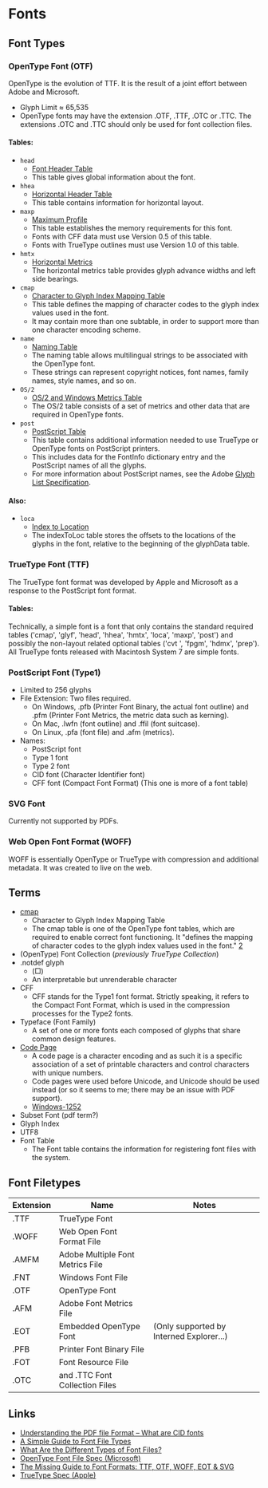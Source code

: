 # Fonts

## Font Types

### OpenType Font (OTF)

OpenType is the evolution of TTF. 
It is the result of a joint effort between Adobe and Microsoft.

- Glyph Limit ≈ 65,535
- OpenType fonts may have the extension .OTF, .TTF, .OTC or .TTC. 
  The extensions .OTC and .TTC should only be used for font collection files.

#### Tables:

- `head`
  - [Font Header Table](https://docs.microsoft.com/en-us/typography/opentype/spec/head)
  - This table gives global information about the font.
- `hhea`
  - [Horizontal Header Table](https://docs.microsoft.com/en-us/typography/opentype/spec/hhea)
  - This table contains information for horizontal layout. 
- `maxp`
  - [Maximum Profile](https://docs.microsoft.com/en-us/typography/opentype/spec/maxp)
  - This table establishes the memory requirements for this font. 
  - Fonts with CFF data must use Version 0.5 of this table.
  - Fonts with TrueType outlines must use Version 1.0 of this table.
- `hmtx`
  - [Horizontal Metrics](https://docs.microsoft.com/en-us/typography/opentype/spec/hmtx)
  - The horizontal metrics table provides glyph advance widths and left side bearings.
- `cmap`
  - [Character to Glyph Index Mapping Table](https://docs.microsoft.com/en-us/typography/opentype/spec/cmap)
  - This table defines the mapping of character codes to the glyph index values used in the font. 
  - It may contain more than one subtable, in order to support more than one character encoding scheme.
- `name`
  - [Naming Table](https://docs.microsoft.com/en-us/typography/opentype/spec/name)
  - The naming table allows multilingual strings to be associated with the OpenType font. 
  - These strings can represent copyright notices, font names, family names, style names, and so on. 
- `OS/2`
  - [OS/2 and Windows Metrics Table](https://docs.microsoft.com/en-us/typography/opentype/spec/os2)
  - The OS/2 table consists of a set of metrics and other data that are required in OpenType fonts.
- `post`
  - [PostScript Table](https://docs.microsoft.com/en-us/typography/opentype/spec/post)
  - This table contains additional information needed to use TrueType or OpenType fonts on PostScript printers. 
  - This includes data for the FontInfo dictionary entry and the PostScript names of all the glyphs. 
  - For more information about PostScript names, see the Adobe [Glyph List Specification](https://github.com/adobe-type-tools/agl-specification).

#### Also:

- `loca`
  - [Index to Location](https://docs.microsoft.com/en-us/typography/opentype/spec/loca)
  - The indexToLoc table stores the offsets to the locations of the glyphs in the font, relative to the beginning of the glyphData table.

### TrueType Font (TTF)

The TrueType font format was developed by Apple and Microsoft as a response to the PostScript font format.

#### Tables:

Technically, a simple font is a font that only contains the standard required tables ('cmap', 'glyf', 'head', 'hhea', 'hmtx', 'loca', 'maxp', 'post') and possibly the non-layout related optional tables ('cvt ', 'fpgm', 'hdmx', 'prep'). All TrueType fonts released with Macintosh System 7 are simple fonts.

### PostScript Font (Type1)

- Limited to 256 glyphs
- File Extension: Two files required.
  - On Windows, .pfb (Printer Font Binary, the actual font outline) and .pfm (Printer Font Metrics, the metric data such as kerning).
  - On Mac, .lwfn (font outline) and .ffil (font suitcase). 
  - On Linux, .pfa (font file) and .afm (metrics).
- Names:
  - PostScript font
  - Type 1 font
  - Type 2 font
  - CID font (Character Identifier font)
  - CFF font (Compact Font Format) (This one is more of a font table)

### SVG Font

Currently not supported by PDFs.

### Web Open Font Format (WOFF)

WOFF is essentially OpenType or TrueType with compression and additional metadata.
It was created to live on the web.

## Terms

- [cmap](https://docs.microsoft.com/en-us/typography/opentype/spec/cmap#format-14-unicode-variation-sequences)
  - Character to Glyph Index Mapping Table
  - The cmap table is one of the OpenType font tables, which are required to enable correct font functioning. 
    It "defines the mapping of character codes to the glyph index values used in the font." [2]
- (OpenType) Font Collection (*previously TrueType Collection*)
- .notdef glyph
  - (□)
  - An interpretable but unrenderable character
- CFF
  - CFF stands for the Type1 font format. Strictly speaking, it refers to the Compact Font Format, which is used in the compression processes for the Type2 fonts.
- Typeface (Font Family)
  - A set of one or more fonts each composed of glyphs that share common design features.
- [Code Page](https://en.wikipedia.org/wiki/Code_page)
  - A code page is a character encoding and as such it is a specific association of a set of printable characters and control characters with unique numbers. 
  - Code pages were used before Unicode, and Unicode should be used instead (or so it seems to me; there may be an issue with PDF support).
  - [Windows-1252](https://en.wikipedia.org/wiki/Windows-1252)
- Subset Font (pdf term?)
- Glyph Index
- UTF8
- Font Table
  - The Font table contains the information for registering font files with the system.

## Font Filetypes

| Extension |               Name               |                  Notes                   |
| --------- | -------------------------------- | ---------------------------------------- |
| .TTF      | TrueType Font                    |                                          |
| .WOFF     | Web Open Font Format File        |                                          |
| .AMFM     | Adobe Multiple Font Metrics File |                                          |
| .FNT      | Windows Font File                |                                          |
| .OTF      | OpenType Font                    |                                          |
| .AFM      | Adobe Font Metrics File          |                                          |
| .EOT      | Embedded OpenType Font           | (Only supported by Interned Explorer...) |
| .PFB      | Printer Font Binary File         |                                          |
| .FOT      | Font Resource File               |                                          |
| .OTC      | and .TTC Font Collection Files   |                                          |

## Links

- [Understanding the PDF file Format – What are CID fonts](https://blog.idrsolutions.com/2011/03/understanding-the-pdf-file-format-%E2%80%93-what-are-cid-fonts/)
- [A Simple Guide to Font File Types](https://www.suttle-straus.com/blog/a-simple-guide-to-font-file-types)
- [What Are the Different Types of Font Files?](https://www.lifewire.com/types-of-fonts-1697695)
- [OpenType Font File Spec (Microsoft)](https://docs.microsoft.com/en-us/typography/opentype/spec/otff)
- [The Missing Guide to Font Formats: TTF, OTF, WOFF, EOT & SVG](https://creativemarket.com/blog/the-missing-guide-to-font-formats)
- [TrueType Spec (Apple)](https://developer.apple.com/fonts/TrueType-Reference-Manual/RM06/Chap6AATIntro.html)

[1]: https://en.wikipedia.org/wiki/PostScript_fonts#CID
[2]: https://en.wikipedia.org/wiki/Cmap_(font)
